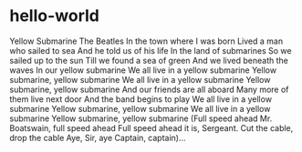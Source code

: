 # hello-world
Yellow Submarine
The Beatles
In the town where I was born
Lived a man who sailed to sea
And he told us of his life
In the land of submarines
So we sailed up to the sun
Till we found a sea of green
And we lived beneath the waves
In our yellow submarine
We all live in a yellow submarine
Yellow submarine, yellow submarine
We all live in a yellow submarine
Yellow submarine, yellow submarine
And our friends are all aboard
Many more of them live next door
And the band begins to play
We all live in a yellow submarine
Yellow submarine, yellow submarine
We all live in a yellow submarine
Yellow submarine, yellow submarine
(Full speed ahead Mr. Boatswain, full speed ahead
Full speed ahead it is, Sergeant.
Cut the cable, drop the cable
Aye, Sir, aye
Captain, captain)…
